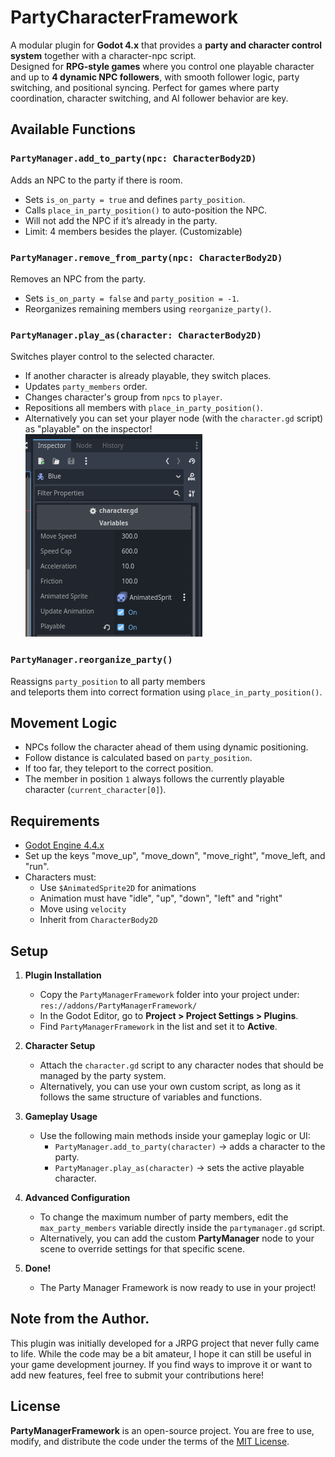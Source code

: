 # PartyCharacterFramework
A modular plugin for **Godot 4.x** that provides a **party and character control system** together with a character-npc script.  
Designed for **RPG-style games** where you control one playable character and up to **4 dynamic NPC followers**, with smooth follower logic, party switching, and positional syncing.
Perfect for games where party coordination, character switching, and AI follower behavior are key.

## Available Functions

### `PartyManager.add_to_party(npc: CharacterBody2D)`

Adds an NPC to the party if there is room.

- Sets `is_on_party = true` and defines `party_position`.
- Calls `place_in_party_position()` to auto-position the NPC.
- Will not add the NPC if it’s already in the party.
- Limit: 4 members besides the player. (Customizable)

### `PartyManager.remove_from_party(npc: CharacterBody2D)`

Removes an NPC from the party.

- Sets `is_on_party = false` and `party_position = -1`.
- Reorganizes remaining members using `reorganize_party()`.

### `PartyManager.play_as(character: CharacterBody2D)`

Switches player control to the selected character.

- If another character is already playable, they switch places.
- Updates `party_members` order.
- Changes character's group from `npcs` to `player`.
- Repositions all members with `place_in_party_position()`.
- Alternatively you can set your player node (with the `character.gd` script) as "playable" on the inspector!
![Alt text](read_me_images/playable.png)

### `PartyManager.reorganize_party()`

Reassigns `party_position` to all party members  
and teleports them into correct formation using `place_in_party_position()`.

## Movement Logic

- NPCs follow the character ahead of them using dynamic positioning.
- Follow distance is calculated based on `party_position`.
- If too far, they teleport to the correct position.
- The member in position `1` always follows the currently playable character (`current_character[0]`).

## Requirements

- [Godot Engine 4.4.x](https://godotengine.org/)
- Set up the keys "move_up", "move_down", "move_right", "move_left, and "run".
- Characters must:
  - Use `$AnimatedSprite2D` for animations
  - Animation must have "idle", "up", "down", "left" and "right"
  - Move using `velocity`
  - Inherit from `CharacterBody2D`

## Setup

1. **Plugin Installation**
   - Copy the `PartyManagerFramework` folder into your project under:  
	 `res://addons/PartyManagerFramework/`
   - In the Godot Editor, go to **Project > Project Settings > Plugins**.  
   - Find `PartyManagerFramework` in the list and set it to **Active**.

2. **Character Setup**
   - Attach the `character.gd` script to any character nodes that should be managed by the party system.  
   - Alternatively, you can use your own custom script, as long as it follows the same structure of variables and functions.

3. **Gameplay Usage**
   - Use the following main methods inside your gameplay logic or UI:
	 - `PartyManager.add_to_party(character)` → adds a character to the party.
	 - `PartyManager.play_as(character)` → sets the active playable character.

4. **Advanced Configuration**
   - To change the maximum number of party members, edit the `max_party_members` variable directly inside the `partymanager.gd` script.  
   - Alternatively, you can add the custom **PartyManager** node to your scene to override settings for that specific scene.

5. **Done!**
   - The Party Manager Framework is now ready to use in your project!

## Note from the Author.

This plugin was initially developed for a JRPG project that never fully came to life. While the code may be a bit amateur, I hope it can still be useful in your game development journey. If you find ways to improve it or want to add new features, feel free to submit your contributions here!

## License

**PartyManagerFramework** is an open-source project. You are free to use, modify, and distribute the code under the terms of the [MIT License](https://opensource.org/licenses/MIT).
